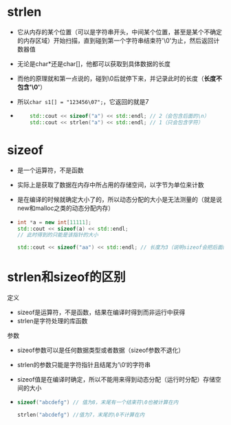 # strlen

- 它从内存的某个位置（可以是字符串开头，中间某个位置，甚至是某个不确定的内存区域）开始扫描，直到碰到第一个字符串结束符'\0'为止，然后返回计数器值

- 无论是char*还是char[]，他都可以获取到具体数据的长度

- 而他的原理就和第一点说的，碰到\0后就停下来，并记录此时的长度（**长度不包含'\0'**）

- 所以`char s1[] = "123456\07";`，它返回的就是7

- ```cpp
      std::cout << sizeof("a") << std::endl; // 2（会包含后面的\n）
      std::cout << strlen("a") << std::endl; // 1（只会包含字符）
  ```







# sizeof

- 是一个运算符，不是函数

- 实际上是获取了数据在内存中所占用的存储空间，以字节为单位来计数

- 是在编译的时候就确定大小了的，所以动态分配的大小是无法测量的（就是说new和malloc之类的动态分配内存）

- ```cpp
  int *a = new int[11111];
  std::cout << sizeof(a) << std::endl;
  // 此时得到的只能是该指针的大小
  
  std::cout << sizeof("aa") << std::endl; // 长度为3（说明sizeof会把后面的\0g）
  ```







# strlen和sizeof的区别

定义

- sizeof是运算符，不是函数，结果在编译时得到而非运行中获得
- strlen是字符处理的库函数



参数

- sizeof参数可以是任何数据类型或者数据（sizeof参数不退化）
- strlen的参数只能是字符指针且结尾为’\0‘的字符串



- sizeof值是在编译时确定，所以不能用来得到动态分配（运行时分配）存储空间的大小

- ```cpp
  sizeof("abcdefg") // 值为8，末尾有一个结束符\0也被计算在内
  
  strlen("abcdefg") //值为7，末尾的\0不计算在内
  ```